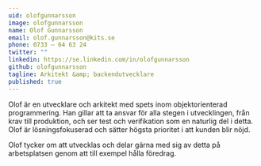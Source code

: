 ```yaml
---
uid: olofgunnarsson
image: olofgunnarsson
name: Olof Gunnarsson
email: olof.gunnarsson@kits.se
phone: 0733 – 64 63 24
twitter: ""
linkedin: https://se.linkedin.com/in/olofgunnarsson
github: olofgunnarsson
tagline: Arkitekt &amp; backendutvecklare
published: true
---
```


Olof är en utvecklare och arkitekt med spets inom objektorienterad programmering.  Han gillar att ta ansvar för alla stegen i utvecklingen, från krav till produktion, och ser test och verifikation som en naturlig del i detta. Olof är lösningsfokuserad och sätter högsta prioritet i att kunden blir nöjd.

Olof tycker om att utvecklas och delar gärna med sig av detta på arbetsplatsen genom att till exempel hålla föredrag.
